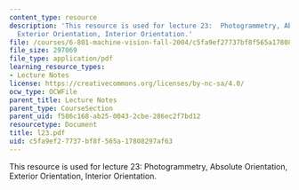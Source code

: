 ```yaml
---
content_type: resource
description: 'This resource is used for lecture 23:  Photogrammetry, Absolute Orientation,
  Exterior Orientation, Interior Orientation.'
file: /courses/6-801-machine-vision-fall-2004/c5fa9ef27737bf8f565a17808297af63_l23.pdf
file_size: 297069
file_type: application/pdf
learning_resource_types:
- Lecture Notes
license: https://creativecommons.org/licenses/by-nc-sa/4.0/
ocw_type: OCWFile
parent_title: Lecture Notes
parent_type: CourseSection
parent_uid: f586c168-ab25-0043-2cbe-286ec2f7bd12
resourcetype: Document
title: l23.pdf
uid: c5fa9ef2-7737-bf8f-565a-17808297af63
---
```

This resource is used for lecture 23:  Photogrammetry, Absolute Orientation, Exterior Orientation, Interior Orientation.